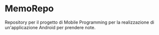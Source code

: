 # MemoRepo
Repository per il progetto di Mobile Programming per la realizzazione di un'applicazione Android per prendere note.
